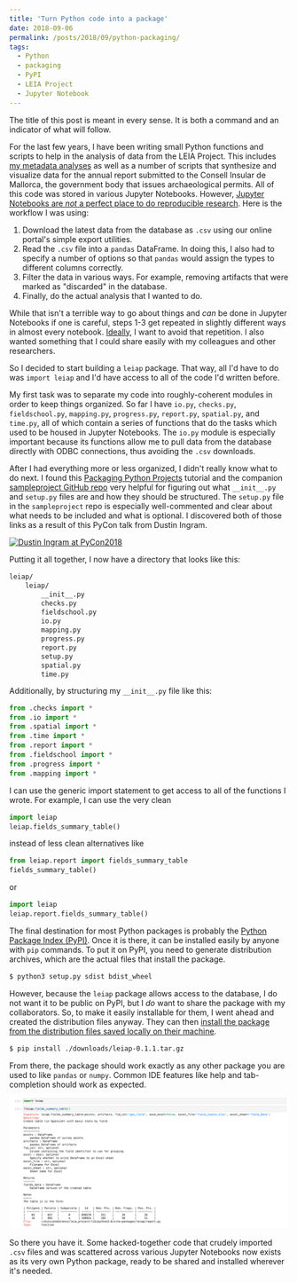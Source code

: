 ```yaml
---
title: 'Turn Python code into a package'
date: 2018-09-06
permalink: /posts/2018/09/python-packaging/
tags:
  - Python
  - packaging
  - PyPI
  - LEIA Project
  - Jupyter Notebook
---
```


The title of this post is meant in every sense. It is both a command and an indicator of what will follow.

For the last few years, I have been writing small Python functions and scripts to help in the analysis of data from the LEIA Project. This includes [my metadata analyses](https://deppen8.github.io/portfolio/1-leia_project_metadata/) as well as a number of scripts that synthesize and visualize data for the annual report submitted to the Consell Insular de Mallorca, the government body that issues archaeological permits. All of this code was stored in various Jupyter Notebooks. However, [Jupyter Notebooks are *not* a perfect place to do reproducible research](https://docs.google.com/presentation/d/1n2RlMdmv1p25Xy5thJUhkKGvjtV-dkAIsUXP-AL4ffI/edit?usp=sharing). Here is the workflow I was using:
1. Download the latest data from the database as `.csv` using our online portal's simple export utilities.
2. Read the `.csv` file into a `pandas` DataFrame. In doing this, I also had to specify a number of options so that `pandas` would assign the types to different columns correctly.
3. Filter the data in various ways. For example, removing artifacts that were marked as "discarded" in the database.
4. Finally, do the actual analysis that I wanted to do.

While that isn't a terrible way to go about things and *can* be done in Jupyter Notebooks if one is careful, steps 1-3 get repeated in slightly different ways in almost every notebook. [Ideally](https://en.wikipedia.org/wiki/Don%27t_repeat_yourself), I want to avoid that repetition. I also wanted something that I could share easily with my colleagues and other researchers.

So I decided to start building a `leiap` package. That way, all I'd have to do was `import leiap` and I'd have access to all of the code I'd written before.

My first task was to separate my code into roughly-coherent modules in order to keep things organized. So far I have `io.py`, `checks.py`, `fieldschool.py`, `mapping.py`, `progress.py`, `report.py`, `spatial.py`, and `time.py`, all of which contain a series of functions that do the tasks which used to be housed in Jupyter Notebooks. The `io.py` module is especially important because its functions allow me to pull data from the database directly with ODBC connections, thus avoiding the `.csv` downloads.

After I had everything more or less organized, I didn't really know what to do next. I found this [Packaging Python Projects](https://packaging.python.org/tutorials/packaging-projects/) tutorial and the companion [sampleproject GitHub repo](https://github.com/pypa/sampleproject) very helpful for figuring out what `__init__.py` and `setup.py` files are and how they should be structured. The `setup.py` file in the `sampleproject` repo is especially well-commented and clear about what needs to be included and what is optional. I discovered both of those links as a result of this PyCon talk from Dustin Ingram.

[![Dustin Ingram at PyCon2018](http://img.youtube.com/vi/AQsZsgJ30AE/0.jpg)](http://www.youtube.com/watch?v=AQsZsgJ30AE "Dustin Ingram at PyCon2018")

Putting it all together, I now have a directory that looks like this:

```
leiap/
    leiap/
        __init__.py
        checks.py
        fieldschool.py
        io.py
        mapping.py
        progress.py
        report.py
        setup.py
        spatial.py
        time.py
```

Additionally, by structuring my `__init__.py` file like this:

```python
from .checks import *
from .io import *
from .spatial import *
from .time import *
from .report import *
from .fieldschool import *
from .progress import *
from .mapping import *
```

I can use the generic import statement to get access to all of the functions I wrote. For example, I can use the very clean
```python
import leiap
leiap.fields_summary_table()
```
instead of less clean alternatives like
```python
from leiap.report import fields_summary_table
fields_summary_table()
```
or 
```python
import leiap
leiap.report.fields_summary_table()
```

The final destination for most Python packages is probably the [Python Package Index (PyPI)](https://pypi.org/). Once it is there, it can be installed easily by anyone with `pip` commands. To put it on PyPI, you need to generate distribution archives, which are the actual files that install the package.

```bash
$ python3 setup.py sdist bdist_wheel
```

However, because the `leiap` package allows access to the database, I do not want it to be public on PyPI, but I *do* want to share the package with my collaborators. So, to make it easily installable for them, I went ahead and created the distribution files anyway. They can then [install the package from the distribution files saved locally on their machine](https://packaging.python.org/tutorials/installing-packages/#installing-from-local-archives).

```bash
$ pip install ./downloads/leiap-0.1.1.tar.gz
```

From there, the package should work exactly as any other package you are used to like `pandas` or `numpy`. Common IDE features like help and tab-completion should work as expected.

![help_in_jupyter](/images/blog/package_help.png)

So there you have it. Some hacked-together code that crudely imported `.csv` files and was scattered across various Jupyter Notebooks now exists as its very own Python package, ready to be shared and installed wherever it's needed.